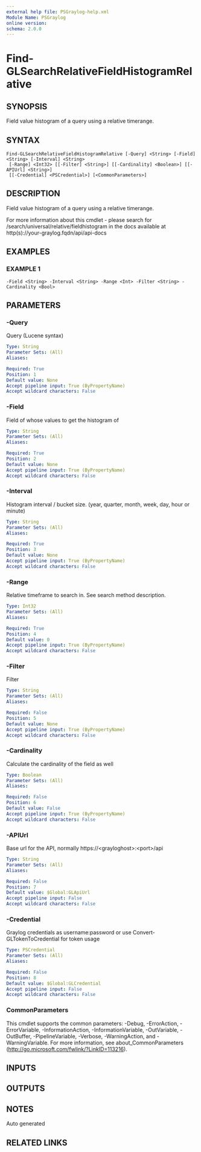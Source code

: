 ```yaml
---
external help file: PSGraylog-help.xml
Module Name: PSGraylog
online version:
schema: 2.0.0
---
```


# Find-GLSearchRelativeFieldHistogramRelative

## SYNOPSIS
Field value histogram of a query using a relative timerange.

## SYNTAX

```
Find-GLSearchRelativeFieldHistogramRelative [-Query] <String> [-Field] <String> [-Interval] <String>
 [-Range] <Int32> [[-Filter] <String>] [[-Cardinality] <Boolean>] [[-APIUrl] <String>]
 [[-Credential] <PSCredential>] [<CommonParameters>]
```

## DESCRIPTION
Field value histogram of a query using a relative timerange.


For more information about this cmdlet - please search for /search/universal/relative/fieldhistogram in the docs available at http(s)://your-graylog.fqdn/api/api-docs

## EXAMPLES

### EXAMPLE 1
```
-Field <String> -Interval <String> -Range <Int> -Filter <String> -Cardinality <Bool>
```

## PARAMETERS

### -Query
Query (Lucene syntax)

```yaml
Type: String
Parameter Sets: (All)
Aliases:

Required: True
Position: 1
Default value: None
Accept pipeline input: True (ByPropertyName)
Accept wildcard characters: False
```

### -Field
Field of whose values to get the histogram of

```yaml
Type: String
Parameter Sets: (All)
Aliases:

Required: True
Position: 2
Default value: None
Accept pipeline input: True (ByPropertyName)
Accept wildcard characters: False
```

### -Interval
Histogram interval / bucket size.
(year, quarter, month, week, day, hour or minute)

```yaml
Type: String
Parameter Sets: (All)
Aliases:

Required: True
Position: 3
Default value: None
Accept pipeline input: True (ByPropertyName)
Accept wildcard characters: False
```

### -Range
Relative timeframe to search in.
See search method description.

```yaml
Type: Int32
Parameter Sets: (All)
Aliases:

Required: True
Position: 4
Default value: 0
Accept pipeline input: True (ByPropertyName)
Accept wildcard characters: False
```

### -Filter
Filter

```yaml
Type: String
Parameter Sets: (All)
Aliases:

Required: False
Position: 5
Default value: None
Accept pipeline input: True (ByPropertyName)
Accept wildcard characters: False
```

### -Cardinality
Calculate the cardinality of the field as well

```yaml
Type: Boolean
Parameter Sets: (All)
Aliases:

Required: False
Position: 6
Default value: False
Accept pipeline input: True (ByPropertyName)
Accept wildcard characters: False
```

### -APIUrl
Base url for the API, normally https://\<grayloghost\>:\<port\>/api

```yaml
Type: String
Parameter Sets: (All)
Aliases:

Required: False
Position: 7
Default value: $Global:GLApiUrl
Accept pipeline input: False
Accept wildcard characters: False
```

### -Credential
Graylog credentials as username:password or use Convert-GLTokenToCredential for token usage

```yaml
Type: PSCredential
Parameter Sets: (All)
Aliases:

Required: False
Position: 8
Default value: $Global:GLCredential
Accept pipeline input: False
Accept wildcard characters: False
```

### CommonParameters
This cmdlet supports the common parameters: -Debug, -ErrorAction, -ErrorVariable, -InformationAction, -InformationVariable, -OutVariable, -OutBuffer, -PipelineVariable, -Verbose, -WarningAction, and -WarningVariable. For more information, see about_CommonParameters (http://go.microsoft.com/fwlink/?LinkID=113216).

## INPUTS

## OUTPUTS

## NOTES
Auto generated

## RELATED LINKS
